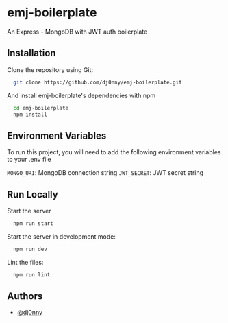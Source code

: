 
# emj-boilerplate

An Express - MongoDB with JWT auth boilerplate

## Installation

Clone the repository using Git: 

```bash
  git clone https://github.com/dj0nny/emj-boilerplate.git
```
And install emj-boilerplate's dependencies with npm

```bash
  cd emj-boilerplate
  npm install
```
    
## Environment Variables

To run this project, you will need to add the following environment variables to your .env file

`MONGO_URI`: MongoDB connection string
`JWT_SECRET`: JWT secret string
## Run Locally

Start the server

```bash
  npm run start
```

Start the server in development mode:

```bash
  npm run dev
```

Lint the files:

```bash
  npm run lint
```
## Authors

- [@dj0nny](https://github.com/Dj0nny)

